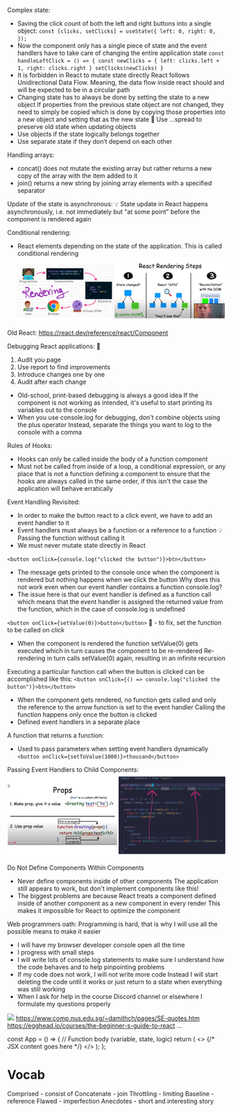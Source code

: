 Complex state:
- Saving the click count of both the left and right buttons into a single object:
`const [clicks, setClicks] = useState({
  left: 0,
  right: 0,
});`
- Now the component only has a single piece of state and the event handlers have to take care of changing the entire application state
`const handleLeftClick = () => {
  const newClicks = {
    left: clicks.left + 1,
    right: clicks.right
  }
  setClicks(newClicks)
}`
- It is forbidden in React to mutate state directly
  React follows Unidirectional Data Flow. Meaning, the data flow inside react should and will be expected to be in a circular path
- Changing state has to always be done by setting the state to a new object
  If properties from the previous state object are not changed, they need to simply be copied
  which is done by copying those properties into a new object and setting that as the new state
   Use ...spread to preserve old state when updating objects
- Use objects if the state logically belongs together
- Use separate state if they don’t depend on each other

Handling arrays:
- concat() does not mutate the existing array but rather returns a new copy of the array with the item added to it
- join() returns a new string by joining array elements with a specified separator

Update of the state is asynchronous:
💡 State update in React happens asynchronously, i.e. not immediately but "at some point" before the component is rendered again

Conditional rendering:
- React elements depending on the state of the application. This is called conditional rendering
![](rendering.png)

Old React: https://react.dev/reference/react/Component

Debugging React applications: 🐞
1. Audit you page
2. Use report to find improvements
3. Introduce changes one by one
4. Audit after each change
- Old-school, print-based debugging is always a good idea
  If the component is not working as intended, it's useful to start printing its variables out to the console
- When you use console.log for debugging, don't combine objects using the plus operator
  Instead, separate the things you want to log to the console with a comma

Rules of Hooks:
- Hooks can only be called inside the body of a function component
- Must not be called from inside of a loop, a conditional expression, or any place that is not a function defining a component
  to ensure that the hooks are always called in the same order, if this isn't the case the application will behave erratically

Event Handling Revisited:
- In order to make the button react to a click event, we have to add an event handler to it
- Event handlers must always be a function or a reference to a function 💡
  Passing the function without calling it
- We must never mutate state directly in React

`<button onClick={console.log("clicked the button")}>btn</button>`
- The message gets printed to the console once when the component is rendered but nothing happens when we click the button
  Why does this not work even when our event handler contains a function console.log?
- The issue here is that our event handler is defined as a function call
  which means that the event handler is assigned the returned value from the function, which in the case of console.log is undefined

`<button onClick={setValue(0)}>button</button>` 🔁 - to fix, set the function to be called on click
- When the component is rendered the function setValue(0) gets executed which in turn causes the component to be re-rendered
  Re-rendering in turn calls setValue(0) again, resulting in an infinite recursion

Executing a particular function call when the button is clicked can be accomplished like this:
`<button onClick={() => console.log("clicked the button")}>btn</button>`
- When the component gets rendered, no function gets called and only the reference to the arrow function is set to the event handler
  Calling the function happens only once the button is clicked
- Defined event handlers in a separate place

A function that returns a function:
- Used to pass parameters when setting event handlers dynamically
`<button onClick={setToValue(1000)}>thousand</button>`

Passing Event Handlers to Child Components:
![](passing-props.png)

Do Not Define Components Within Components
- Never define components inside of other components
  The application still appears to work, but don't implement components like this!
- The biggest problems are because React treats a component defined inside of another component as a new component in every render
  This makes it impossible for React to optimize the component

Web programmers oath:
Programming is hard, that is why I will use all the possible means to make it easier
- I will have my browser developer console open all the time
- I progress with small steps
- I will write lots of console.log statements to make sure I understand how the code behaves and to help pinpointing problems
- If my code does not work, I will not write more code
  Instead I will start deleting the code until it works or just return to a state when everything was still working
- When I ask for help in the course Discord channel or elsewhere I formulate my questions properly

![](https://fullstackopen.com/static/e6925d394dfcafd08329c96230a68841/5a190/kerningham.png)
https://www.comp.nus.edu.sg/~damithch/pages/SE-quotes.htm
https://egghead.io/courses/the-beginner-s-guide-to-react ...

const App = () => {
  // Function body (variable, state, logic)
  return (
    <>
      {/* JSX content goes here */}
    </>
  );
};

# Vocab
Comprised - consist of
Concatenate - join
Throttling - limiting
Baseline - reference
Flawed - imperfection
Anecdotes - short and interesting story
